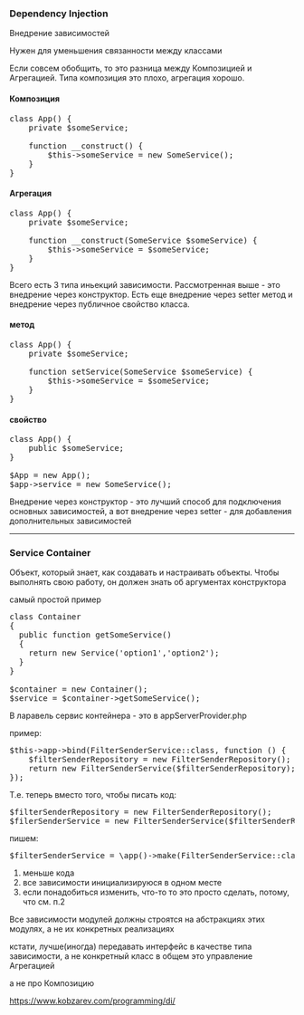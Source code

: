 ### Dependency Injection
Внедрение зависимостей

Нужен для уменьшения связанности между классами

Если совсем обобщить, то это разница между Композицией и Агрегацией. Типа композиция это плохо, агрегация хорошо.

#### Композиция
<pre>
class App() {
    private $someService;

    function __construct() {
        $this->someService = new SomeService();
    }
} 
</pre>

#### Агрегация

<pre>
class App() {
    private $someService;

    function __construct(SomeService $someService) {
        $this->someService = $someService;
    }
} 
</pre>

Всего есть 3 типа иньекций зависимости. Рассмотренная выше - это внедрение через  конструктор.
Есть еще внедрение через setter метод и внедрение через публичное свойство класса.

#### метод
<pre>
class App() {
    private $someService;

    function setService(SomeService $someService) {
        $this->someService = $someService;
    }
} 
</pre>

#### свойство
<pre>
class App() {
    public $someService;
} 

$App = new App();
$app->service = new SomeService();
</pre>

Внедрение через конструктор - это лучший способ для подключения основных зависимостей, а вот внедрение через setter - для добавления дополнительных зависимостей

-----------------------------

### Service Container

Объект, который знает, как создавать и настраивать объекты. Чтобы выполнять свою работу, он должен знать об аргументах конструктора

самый простой пример

<pre>
class Container
{
  public function getSomeService()
  {
    return new Service('option1','option2');
  }
}

$container = new Container();
$service = $container->getSomeService();
</pre>

В ларавель сервис контейнера - это в appServerProvider.php

пример:
<pre>
$this->app->bind(FilterSenderService::class, function () {
    $filterSenderRepository = new FilterSenderRepository();
    return new FilterSenderService($filterSenderRepository);
});
</pre>

Т.е. теперь вместо того, чтобы писать код:

<pre>
$filterSenderRepository = new FilterSenderRepository();
$filerSenderService = new FilterSenderService($filterSenderRepository);
</pre>

пишем:
<pre>
$filterSenderService = \app()->make(FilterSenderService::class);
</pre>

1. меньше кода
2. все зависимости инициализируюся в одном месте
3. если понадобиться изменить, что-то то это просто сделать, потому, что см. п.2

Все зависимости модулей должны строятся на абстракциях этих модулях, а не их конкретных реализациях

кстати, лучше(иногда) передавать интерфейс в качестве типа зависимости, а не конкретный класс
в общем это управление Агрегацией

а не про Композицию 

https://www.kobzarev.com/programming/di/
